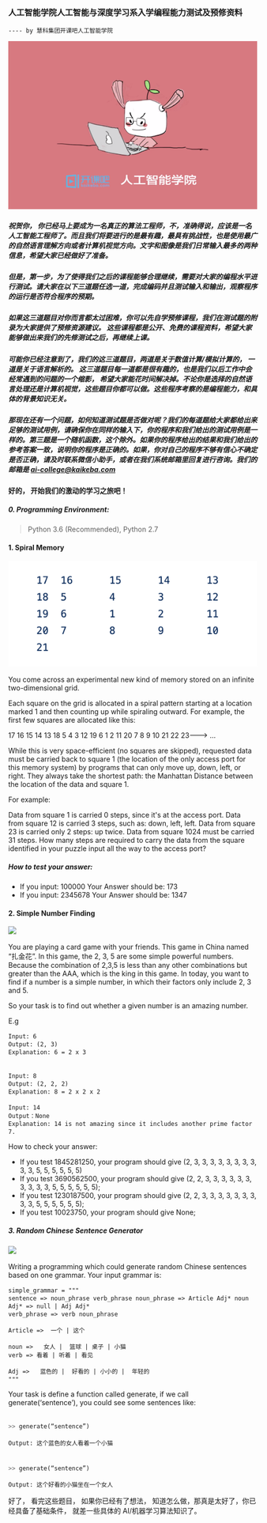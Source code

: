 ### 人工智能学院人工智能与深度学习系入学编程能力测试及预修资料

`---- by 慧科集团开课吧人工智能学院`


![](images/kkb-ai.png)

##### 祝贺你， 你已经马上要成为一名真正的算法⼯程师，不，准确得说，应该是一名⼈⼯智能⼯程师了。⽽且我们将要进⾏的是最有趣，最具有挑战性，也是使用最⼴的自然语⾔理解⽅向或者计算机视觉方向。文字和图像是我们日常输入最多的两种信息，希望⼤家已经做好了准备。


##### 但是，第一步，为了使得我们之后的课程能够合理继续，需要对⼤家的编程⽔平进⾏测试。请⼤家在以下三道题任选一道，完成编码并且测试输入和输出，观察程序的运行是否符合程序的预期。


##### 如果这三道题目对你⽽⾔都太过困难，你可以先自学预修课程，我们在测试题的附录为大家提供了预修资源建议。 这些课程都是公开、免费的课程资料，希望大家能够做出来我们的先修测试之后，再继续上课。


##### 可能你已经注意到了，我们的这三道题目，两道是关于数值计算/模拟计算的， 一道是关于语⾔解析的。 这三道题目每一道都是很有趣的，也是我们以后⼯作中会经常遇到的问题的一个缩影， 希望⼤家能花时间解决掉。不论你是选择的自然语言处理还是计算机视觉，这些题目你都可以做。这些程序考察的是编程能力，和具体的背景知识无关。 


##### 那现在还有一个问题，如何知道测试题是否做对呢？我们的每道题给大家都给出来足够的测试用例，请确保你在同样的输入下，你的程序和我们给出的测试用例是一样的。第三题是一个随机函数，这个除外。如果你的程序给出的结果和我们给出的参考答案一致，说明你的程序是正确的。如果，你对自己的程序不够有信心不确定是否正确，请及时联系微信小助手，或者在我们系统邮箱里回复进行咨询。我们的邮箱是 ai-college@kaikeba.com



#### 好的， 开始我们的激动的学习之旅吧！




##### 0. Programming Environment:

> Python 3.6 (Recommended), Python 2.7



#### 1. Spiral Memory

![](images/sprial-memory.png)

You come across an experimental new kind of memory stored on an infinite two-dimensional grid.

Each square on the grid is allocated in a spiral pattern starting at a location marked 1 and then counting up while spiraling outward. For example, the first few squares are allocated like this:

17  16  15  14  13
18   5   4   3  12
19   6   1   2  11
20   7   8   9  10
21  22  23---> …

While this is very space-efficient (no squares are skipped), requested data must be carried back to square 1 (the location of the only access port for this memory system) by programs that can only move up, down, left, or right. They always take the shortest path: the Manhattan Distance between the location of the data and square 1.

For example:

Data from square 1 is carried 0 steps, since it's at the access port. Data from square 12 is carried 3 steps, such as: down, left, left. Data from square 23 is carried only 2 steps: up twice.
Data from square 1024 must be carried 31 steps.
How many steps are required to carry the data from the square identified in your puzzle input all the way to the access port?


##### How to test your answer: 

+ If you input:  100000 Your Answer should be:  173
+ If you input:  2345678 Your Answer should be: 1347 

#### 2. Simple Number Finding


![](https://timgsa.baidu.com/timg?image&quality=80&size=b9999_10000&sec=1562925392912&di=5e3166e70bfc3cdae8c789d82ec97e8c&imgtype=0&src=http%3A%2F%2Fimgsa.baidu.com%2Fexp%2Fw%3D500%2Fsign%3Db49c94e438f33a879e6d001af65d1018%2F2e2eb9389b504fc2b4c7a7d1e7dde71191ef6d4d.jpg)

You are playing a card game with your friends. This game in China named “扎金花”. In this game, the 
2, 3, 5 are some simple powerful numbers. Because the combination of 2,3,5 is less than any other combinations
but greater than the AAA, which is the king in this game.  In today, you want to find if a number is a simple
number, in which their factors only include 2, 3 and 5.

So your task is to find out whether a given number is an amazing number.
 
E.g
```
Input: 6
Output: (2, 3)
Explanation: 6 = 2 x 3


Input: 8
Output: (2, 2, 2)
Explanation: 8 = 2 x 2 x 2
 
Input: 14
Output：None
Explanation: 14 is not amazing since it includes another prime factor 7.
```

How to check your answer: 

+ If you test 1845281250, your program should give (2, 3, 3, 3, 3, 3, 3, 3, 3, 3, 3, 5, 5, 5, 5, 5, 5)
+ If you test 3690562500, your program should give (2, 2, 3, 3, 3, 3, 3, 3, 3, 3, 3, 3, 5, 5, 5, 5, 5, 5);
+ If you test 1230187500, your program should give (2, 2, 3, 3, 3, 3, 3, 3, 3, 3, 3, 5, 5, 5, 5, 5, 5);
+ If you test 10023750, your program should give None;


##### 3. Random Chinese Sentence Generator

![](https://timgsa.baidu.com/timg?image&quality=80&size=b9999_10000&sec=1562925429662&di=deff4970e1b960c8571d52eab3376d9d&imgtype=0&src=http%3A%2F%2Fwww.rmzxb.com.cn%2Fupload%2Fresources%2Fimage%2F2014%2F06%2F06%2F13238.jpg)

Writing a programming which could generate random Chinese sentences based on one grammar. 
Your input grammar is:
```
simple_grammar = """
sentence => noun_phrase verb_phrase noun_phrase => Article Adj* noun
Adj* => null | Adj Adj*
verb_phrase => verb noun_phrase

Article =>  一个 | 这个

noun =>   女人 |  篮球 | 桌子 | 小猫
verb => 看着 | 听着 | 看见

Adj =>   蓝色的 |  好看的 | 小小的 |  年轻的
"""
```


Your task is define a function called generate,  if we call generate(‘sentence’), you could see some sentences like:

```python

>> generate(“sentence”) 
 
Output: 这个蓝色的女人看着一个小猫


>> generate(“sentence”) 
 
Output: 这个好看的小猫坐在一个女人

```


好了， 看完这些题目， 如果你已经有了想法， 知道怎么做，那真是太好了，你已经具备了基础条件， 就差一些具体的 AI/机器学习算法知识了。
